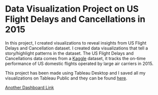 # Data Visualization Project on US Flight Delays and Cancellations in 2015

In this project, I created visualizations to reveal insights from US Flight Delays and Cancellation dataset. I created data visualizations that tell a story/highlight patterns in the dataset. 
The US Flight Delays and Cancellations data comes from a [Kaggle](https://www.kaggle.com/usdot/flight-delays) dataset, it tracks the on-time performance of US domestic flights operated by large air carriers in 2015. 

This project has been made using Tableau Desktop and I saved all my visualizations on Tableau Public and they can be found [here](https://public.tableau.com/profile/shreya.reddy3426#!/vizhome/FlightsDelays_15913766218850/FlightsCancelledbyState).

[Another Dashboard Link](https://public.tableau.com/profile/shreya.reddy3426#!/vizhome/FlightDelay-DashBoard/Dashboard1?publish=yes)
